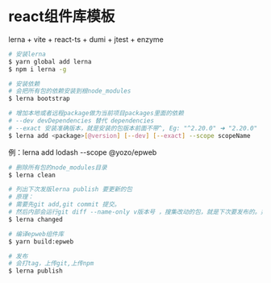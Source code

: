 # react组件库模板
lerna + vite + react-ts + dumi + jtest + enzyme

```bash
# 安装lerna
$ yarn global add lerna
$ npm i lerna -g
```


```bash
# 安装依赖
# 会把所有包的依赖安装到根node_modules
$ lerna bootstrap
```

```bash
# 增加本地或者远程package做为当前项目packages里面的依赖
# --dev devDependencies 替代 dependencies
# --exact 安装准确版本，就是安装的包版本前面不带^, Eg: "^2.20.0" ➜ "2.20.0"
$ lerna add <package>[@version] [--dev] [--exact] --scope scopeName
```
例：lerna add lodash --scope @yozo/epweb

```bash
# 删除所有包的node_modules目录
$ lerna clean
```

```bash
# 列出下次发版lerna publish 要更新的包
# 原理：
# 需要先git add,git commit 提交。
# 然后内部会运行git diff --name-only v版本号 ，搜集改动的包，就是下次要发布的。并不是网上人说的所有包都是同一个版全发布。
$ lerna changed
```

```bash
# 编译epweb组件库
$ yarn build:epweb
```

```bash
# 发布
# 会打tag，上传git,上传npm
$ lerna publish
```
